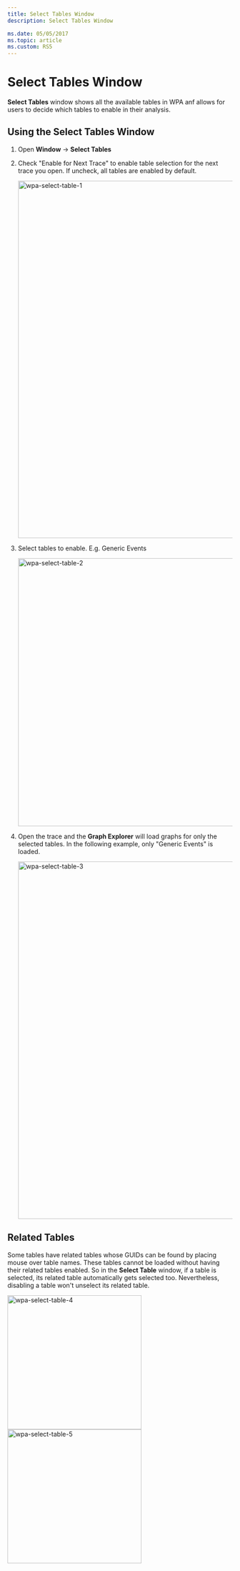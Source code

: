 ```yaml
---
title: Select Tables Window
description: Select Tables Window

ms.date: 05/05/2017
ms.topic: article
ms.custom: RS5
---
```

# Select Tables Window

**Select Tables** window shows all the available tables in WPA anf allows for users to decide which tables to enable in their analysis.

## Using the **Select Tables** Window
1. Open **Window** -> **Select Tables**
2. Check "Enable for Next Trace" to enable table selection for the next trace you open. If uncheck, all tables are enabled by default. 

   <img src="images/wpa-select-table-1.jpg" alt="wpa-select-table-1" width="800">

3. Select tables to enable. E.g. Generic Events

   <img src="images/wpa-select-table-2.jpg" alt="wpa-select-table-2" height="600">

4. Open the trace and the **Graph Explorer** will load graphs for only the selected tables. In the following example, only "Generic Events" is loaded.

   <img src="images/wpa-select-table-3.jpg" alt="wpa-select-table-3" width="800">

## Related Tables
Some tables have related tables whose GUIDs can be found by placing mouse over table names. These tables cannot be loaded without having their related tables enabled. So in the **Select Table** window, if a table is selected, its related table automatically gets selected too. Nevertheless, disabling a table won't unselect its related table.

<img src="images/wpa-select-table-4.jpg" alt="wpa-select-table-4" width="300">  <img src="images/wpa-select-table-5.jpg" alt="wpa-select-table-5" width="300"> 
